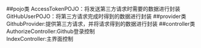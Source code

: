 ##pojo类
AccessTokenPOJO：将发送第三方请求时需要的数据进行封装
GitHubUserPOJO：将第三方请求完成时得到的数据进行封装
##provider类
GithubProvider:提供第三方请求，并将请求得到的数据进行封装
##controller类
AuthorizeController:Github登录控制  
IndexController:主界面控制  